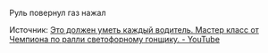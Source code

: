 Руль повернул газ нажал

Источник: 
[Это должен уметь каждый водитель. Мастер класс от Чемпиона по ралли светофорному гонщику. - YouTube](https://www.youtube.com/watch?v=8WhU7kRSlZY)